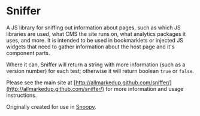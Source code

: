 Sniffer
=======

A JS library for sniffing out information about pages, such as which JS libraries are used, what CMS the site runs on, what analytics packages it uses, and more. It is intended to be used in bookmarklets or injected JS widgets that need to gather information about the host page and it's component parts.

Where it can, Sniffer will return a string with more information (such as a version number) for each test; otherwise it will return boolean `true` or `false`.

Please see the main site at [http://allmarkedup.github.com/sniffer/](http://allmarkedup.github.com/sniffer/) for more information and usage instructions.

Originally created for use in [Snoopy](http://github.com/allmarkedup/snoopy).